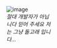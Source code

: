 ![image](https://github.com/hamsoter/hamsoter/assets/100299692/999b8e80-08c4-41eb-a104-e54e87804b64) <br>
<i>절대 개발자가 아닙<br>
  니다 믿어 주세요 저<br>
  는 그냥 돌고래 입니<br>
  다...</i>
